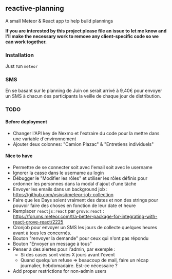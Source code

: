 ## reactive-planning

A small Meteor & React app to help build plannings

**If you are interested by this project please file an issue to let me know
and I'll make the necessary work to remove any client-specific code so we
can work together.**

### Installation

Just run `meteor`

### SMS

En se basant sur le planning de Juin on serait arrivé à 9,40€ pour envoyer un
SMS à chacun des participants la veille de chaque jour de distribution.

### TODO

#### Before deployment

* Changer l'API key de Nexmo et l'extraire du code pour la mettre dans une variable d'environnement
* Ajouter deux colonnes: "Camion Plazac" & "Entretiens individuels"

#### Nice to have

* Permettre de se connecter soit avec l'email soit avec le username
* Ignorer la casse dans le username au login
* Débugger le "Modifier les rôles" et utiliser les rôles définis pour ordonner les personnes dans la modal d'ajout d'une tâche
* Envoyer les emails dans un background job : https://github.com/vsivsi/meteor-job-collection
* Faire que les Days soient vraiment des dates et non des strings pour pouvoir faire des choses en fonction de leur date et heure
* Remplacer `reactjs:react` par `grove:react` : https://forums.meteor.com/t/a-better-package-for-integrating-with-react-grove-react/2225
* Cronjob pour envoyer un SMS les jours de collecte quelques heures avant à tous les concernés.
* Bouton "renvoyer la demande" pour ceux qui n'ont pas répondu
* Bouton "Envoyer un message à tous"
* Penser à des alertes pour l'admin, par exemple :
  * Si des cases sont vides X jours avant l'event
  * Quand quelqu'un refuse => beaucoup de mail, faire un récap journalier, hebdomadaire. Est-ce nécessaire ?
* Add proper restrictions for non-admin users
